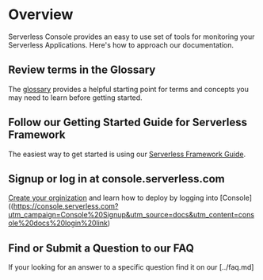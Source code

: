 <!--
title: Product
menuText: Product
description: An overview of Serverless Console
menuOrder: 1
-->

# Overview
Serverless Console provides an easy to use set of tools
for monitoring your Serverless Applications. Here's how
to approach our documentation.

## Review terms in the Glossary
The [glossary](../glossary.md) provides a helpful starting
point for terms and concepts you may need to learn before
getting started.

## Follow our Getting Started Guide for Serverless Framework
The easiest way to get started is using our [Serverless Framework Guide](../index.md).

## Signup or log in at console.serverless.com
[Create your orginization](create-org.md) and learn how to deploy by logging into [Console]((https://console.serverless.com?utm_campaign=Console%20Signup&utm_source=docs&utm_content=console%20docs%20login%20link)

## Find or Submit a Question to our FAQ
If your looking for an answer to a specific question find it on our [../faq.md]